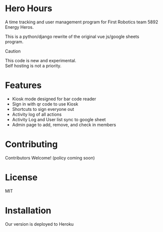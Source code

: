 # Hero Hours
A time tracking and user management program for First Robotics team 5892 Energy Heros.

This is a python/django rewrite of the original vue js/google sheets program.
> [!CAUTION]
> This code is new and experimental.  
> Self hosting is not a priority.
# Features
- Kiosk mode designed for bar code reader
- Sign in with qr code to use Kiosk
- Shortcuts to sign everyone out
- Activity log of all actions
- Activity Log and User list sync to google sheet
- Admin page to add, remove, and check in members
# Contributing
Contributors Welcome!
(policy coming soon)
# License  
MIT
# Installation
Our version is deployed to Heroku 


